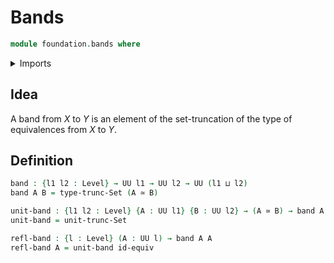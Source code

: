 # Bands

```agda
module foundation.bands where
```

<details><summary>Imports</summary>

```agda
open import foundation.set-truncations

open import foundation-core.equivalences
open import foundation-core.universe-levels
```

</details>

## Idea

A band from $X$ to $Y$ is an element of the set-truncation of the type of equivalences from $X$ to $Y$.

## Definition

```agda
band : {l1 l2 : Level} → UU l1 → UU l2 → UU (l1 ⊔ l2)
band A B = type-trunc-Set (A ≃ B)

unit-band : {l1 l2 : Level} {A : UU l1} {B : UU l2} → (A ≃ B) → band A B
unit-band = unit-trunc-Set

refl-band : {l : Level} (A : UU l) → band A A
refl-band A = unit-band id-equiv
```
